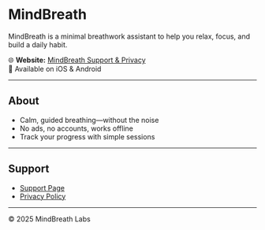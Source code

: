 # MindBreath

MindBreath is a minimal breathwork assistant to help you relax, focus, and build a daily habit.  

🌐 **Website:** [MindBreath Support & Privacy](https://carlossemeao.github.io/MindBreath-Lab/)  
📱 Available on iOS & Android  

---

## About
- Calm, guided breathing—without the noise
- No ads, no accounts, works offline
- Track your progress with simple sessions

---

## Support
- [Support Page](https://carlossemeao.github.io/MindBreath-Lab/support.html)  
- [Privacy Policy](https://carlossemeao.github.io/MindBreath-Lab/privacy.html)

---

© 2025 MindBreath Labs
